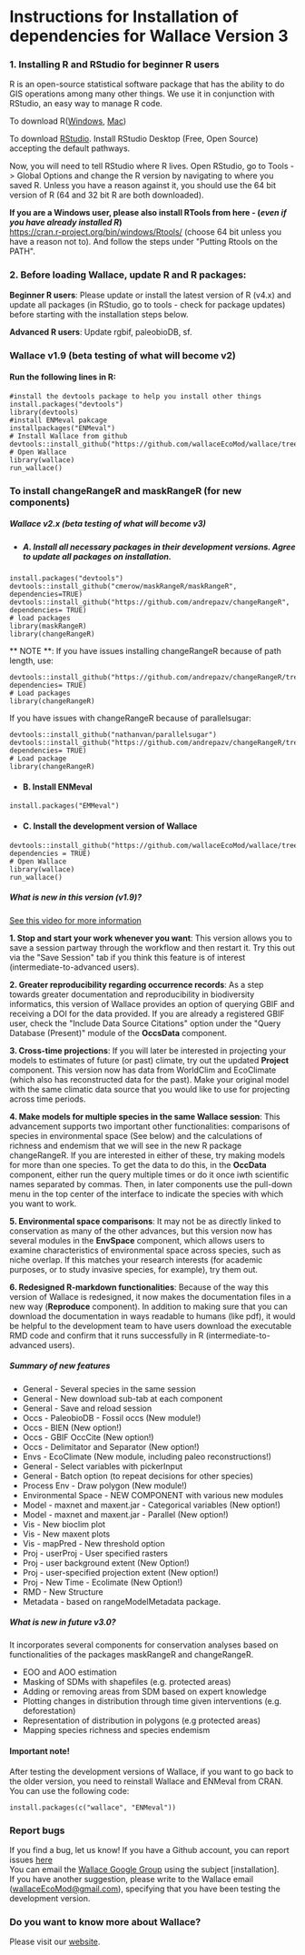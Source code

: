 # Instructions for Installation of dependencies for Wallace Version 3

### **1. Installing R and RStudio for beginner R users**
R is an open-source statistical software package that has the ability to do GIS operations among many other things. We use it in conjunction with RStudio, an easy way to manage R code.

To download R([Windows](https://cran.r-project.org/bin/windows/base/), [Mac](https://cran.rstudio.com/bin/macosx/))<br>
            
To download [RStudio](https://www.rstudio.com/products/rstudio/download/). Install RStudio Desktop (Free, Open Source) accepting the default pathways.<br>

Now, you will need to tell RStudio where R lives. Open RStudio, go to Tools -> Global Options and change the R version by navigating to where you saved R. Unless you have a reason against it, you should use the 64 bit version of R (64 and 32 bit R are both downloaded).

**If you are a Windows user, please also install RTools from here - (*even if you have already installed R*)**<br>
https://cran.r-project.org/bin/windows/Rtools/ (choose 64 bit unless you have a reason not to). And follow the steps under "Putting Rtools on the PATH".

### **2. Before loading Wallace, update R and R packages:**
**Beginner R users**: Please update or install the latest version of R (v4.x) and update all packages (in RStudio, go to tools - check for package updates) before starting with the installation steps below. 

**Advanced R users**: Update rgbif, paleobioDB, sf.

### Wallace v1.9 (beta testing of what will become v2)
#### Run the following lines in R:
```{r}
#install the devtools package to help you install other things
install.packages("devtools")
library(devtools)
#install ENMeval pakcage
installpackages("ENMeval")
# Install Wallace from github
devtools::install_github("https://github.com/wallaceEcoMod/wallace/tree/multiSp")
# Open Wallace
library(wallace)
run_wallace()
```

### **To install changeRangeR and maskRangeR (for new components)**
##### Wallace v2.x (beta testing of what will become v3)
  + ##### A. Install all necessary packages in their development versions. Agree to update all packages on installation.

```{r}
install.packages("devtools")
devtools::install_github("cmerow/maskRangeR/maskRangeR", dependencies=TRUE)
devtools::install_github("https://github.com/andrepazv/changeRangeR", dependencies= TRUE)
# load packages
library(maskRangeR)
library(changeRangeR)
```

** NOTE **: If you have issues installing changeRangeR because of path length, use:
```{r}
devtools::install_github("https://github.com/andrepazv/changeRangeR/tree/paths_fix2", dependencies= TRUE)
# Load packages
library(changeRangeR)
```

If you have issues with changeRangeR because of parallelsugar:
```{r}
devtools::install_github("nathanvan/parallelsugar")
devtools::install_github("https://github.com/andrepazv/changeRangeR/tree/paths_fix2", dependencies= TRUE)
# Load package
library(changeRangeR)
```

  + #### B. Install ENMeval
```{r}
install.packages("EMMeval")
```

  + #### C. Install the development version of Wallace
```{r}
devtools::install_github("https://github.com/wallaceEcoMod/wallace/tree/biomodelos", dependencies = TRUE)
# Open Wallace
library(wallace)
run_wallace()
```

##### What is new in this version (v1.9)? 
[See this video for more information](https://www.youtube.com/watch?v=NRtKwtCansw)

**1. Stop and start your work whenever you want**: This version allows you to save a session partway through the workflow and then restart it. Try this out via the "Save Session" tab if you think this feature is of interest (intermediate-to-advanced users).

**2. Greater reproducibility regarding occurrence records**: As a step towards greater documentation and reproducibility in biodiversity informatics, this version of Wallace provides an option of querying GBIF and receiving a DOI for the data provided. If you are already a registered GBIF user, check the "Include Data Source Citations" option under the "Query Database (Present)" module of the **OccsData** component.

**3. Cross-time projections**: If you will later be interested in projecting your models to estimates of future (or past) climate, try out the updated **Project** component. This version now has data from WorldClim and EcoClimate (which also has reconstructed data for the past). Make your original model with the same climatic data source that you would like to use for projecting across time periods.

**4. Make models for multiple species in the same Wallace session**: This advancement supports two important other functionalities: comparisons of species in environmental space (See below) and the calculations of richness and endemism that we will see in the new R package changeRangeR. If you are interested in either of these, try making models for more than one species. To get the data to do this, in the **OccData** component, either run the query multiple times or do it once iwth scientific names separated by commas. Then, in later components use the pull-down menu in the top center of the interface to indicate the species with which you want to work.

**5. Environmental space comparisons**: It may not be as directly linked to conservation as many of the other advances, but this version now has several modules in the **EnvSpace** component, which allows users to examine characteristics of environmental space across species, such as niche overlap. If this matches your research interests (for academic purposes, or to study invasive species, for example), try them out.

**6. Redesigned R-markdown functionalities**: Because of the way this version of Wallace is redesigned, it now makes the documentation files in a new way (**Reproduce** component). In addition to making sure that you can download the documentation in ways readable to humans (like pdf), it would be helpful to the development team to have users download the executable RMD code and confirm that it runs successfully in R (intermediate-to-advanced users).

##### **Summary of new features**
- General - Several species in the same session
- General - New download sub-tab at each component
- General - Save and reload session
- Occs - PaleobioDB - Fossil occs (New module!)
- Occs - BIEN (New option!)
- Occs - GBIF OccCite (New option!)
- Occs - Delimitator and Separator (New option!)
- Envs - EcoClimate (New module, including paleo reconstructions!)
- General - Select variables with pickerInput
- General - Batch option (to repeat decisions for other species)
- Process Env - Draw polygon (New module!)
- Environmental Space - NEW COMPONENT with various new modules
- Model - maxnet and maxent.jar - Categorical variables (New option!)
- Model - maxnet and maxent.jar - Parallel (New option!)
- Vis - New bioclim plot
- Vis - New maxent plots
- Vis - mapPred - New threshold option
- Proj - userProj - User specified rasters
- Proj - user background extent (New Option!)
- Proj - user-specified projection extent (New option!)
- Proj - New Time - Ecolimate (New Option!)
- RMD - New Structure 
- Metadata - based on rangeModelMetadata package.


##### What is new in future v3.0?
It incorporates several components for conservation analyses based on functionalities of the packages maskRangeR and changeRangeR.
- EOO and AOO estimation
- Masking of SDMs with shapefiles (e.g. protected areas)
- Adding or removing areas from SDM based on expert knowledge
- Plotting changes in distribution through time given interventions (e.g. deforestation)
- Representation of distribution in polygons (e.g protected areas)
- Mapping species richness and species endemism

#### Important note!
After testing the development versions of Wallace, if you want to go back to the older version, you need to reinstall Wallace and ENMeval from CRAN. You can use the following code:
```{r}
install.packages(c("wallace", "ENMeval"))
```

### Report bugs
If you find a bug, let us know!
If you have a Github account, you can report issues [here](https://github.com/wallaceEcoMod/wallace/issues) <br>
You can email the [Wallace Google Group](https://groups.google.com/g/wallaceEcoMod) using the subject [installation]. <br>
If you have another suggestion, please write to the Wallace email (wallaceEcoMod@gmail.com), specifying that you have been testing the development version.

### Do you want to know more about Wallace?
Please visit our [website](https://wallaceecomod.github.io/).